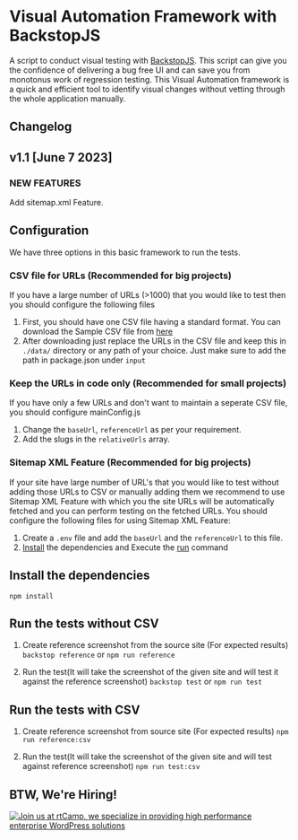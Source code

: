 # Visual Automation Framework with BackstopJS
A script to conduct visual testing with [BackstopJS](https://github.com/garris/BackstopJS). This script can give you the confidence of delivering a bug free UI and can save you from monotonus work of regression testing. This Visual Automation framework is a quick and efficient tool to identify visual changes without vetting through the whole application manually. 


## Changelog
## v1.1 [June 7 2023]
### NEW FEATURES
Add sitemap.xml Feature.

## Configuration

We have three options in this basic framework to run the tests. 

### CSV file for URLs (Recommended for big projects)
If you have a large number of URLs (>1000) that you would like to test then you should configure the following files
1. First, you should have one CSV file having a standard format. You can download the Sample CSV file from [here](https://drive.google.com/file/d/1Jw4EjXcY4yWTghEePDJ1cnT0d1rwGrbQ/view)
2. After downloading just replace the URLs in the CSV file and keep this in `./data/` directory or any path of your choice. Just make sure to add the path in package.json under `input`

### Keep the URLs in code only (Recommended for small projects)
If you have only a few URLs and don't want to maintain a seperate CSV file, you should configure mainConfig.js
1. Change the `baseUrl`, `referenceUrl` as per your requirement.  
2. Add the slugs in the `relativeUrls` array. 

### Sitemap XML Feature (Recommended for big projects)
If your site have large number of URL's that you would like to test without adding those URLs to CSV or manually adding them we recommend to use Sitemap XML Feature with which you the site URLs will be automatically fetched and you can perform testing on the fetched URLs. You should configure the following files for using Sitemap XML Feature:
1. Create a `.env` file and add the `baseUrl` and the `referenceUrl` to this file.
2. [Install](#install-the-dependencies) the dependencies and Execute the [run](#Run-the-tests-without-CSV) command


## Install the dependencies
`npm install`


## Run the tests without CSV
1. Create reference screenshot from the source site (For expected results)
`backstop reference` or `npm run reference` 

2. Run the test(It will take the screenshot of the given site and will test it against the reference screenshot)
`backstop test` or `npm run test`

## Run the tests with CSV
1. Create reference screenshot from source site (For expected results)
 `npm run reference:csv` 

2. Run the test(It will take the screenshot of the given site and will test against reference screenshot)
 `npm run test:csv`

## BTW, We're Hiring!

<a href="https://rtcamp.com/"><img src="https://rtcamp.com/wp-content/uploads/sites/2/2019/04/github-banner@2x.png" alt="Join us at rtCamp, we specialize in providing high performance enterprise WordPress solutions"></a>
